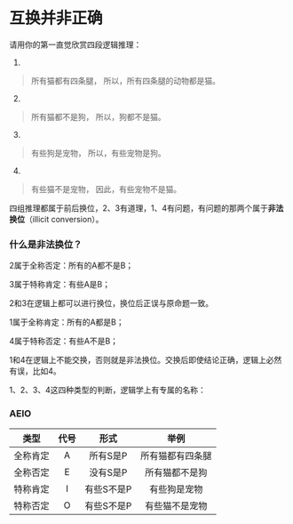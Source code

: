 # 互换并非正确


请用你的第一直觉欣赏四段逻辑推理：

1.

>   所有猫都有四条腿，
>   所以，所有四条腿的动物都是猫。

2.

>   所有猫都不是狗，
>   所以，狗都不是猫。

3.

>   有些狗是宠物，
>   所以，有些宠物是狗。

4.

>   有些猫不是宠物，
>   因此，有些宠物不是猫。

四组推理都属于前后换位，2、3有道理，1、4有问题，有问题的那两个属于**非法换位**（illicit conversion）。

### 什么是非法换位？

2属于全称否定：所有的A都不是B；

3属于特称肯定：有些A是B；

2和3在逻辑上都可以进行换位，换位后正误与原命题一致。

1属于全称肯定：所有的A都是B；

4属于特称否定：有些A不是B；

1和4在逻辑上不能交换，否则就是非法换位。交换后即使结论正确，逻辑上必然有误，比如4。

1、2、3、4这四种类型的判断，逻辑学上有专属的名称：

### AEIO

|   类型   | 代号 |    形式    |       举例       |
| :------: | :--: | :--------: | :--------------: |
| 全称肯定 |  A   |  所有S是P  | 所有猫都有四条腿 |
| 全称否定 |  E   |  没有S是P  |  所有猫都不是狗  |
| 特称肯定 |  I   | 有些S不是P |   有些狗是宠物   |
| 特称否定 |  O   | 有些S不是P |  有些猫不是宠物  |




